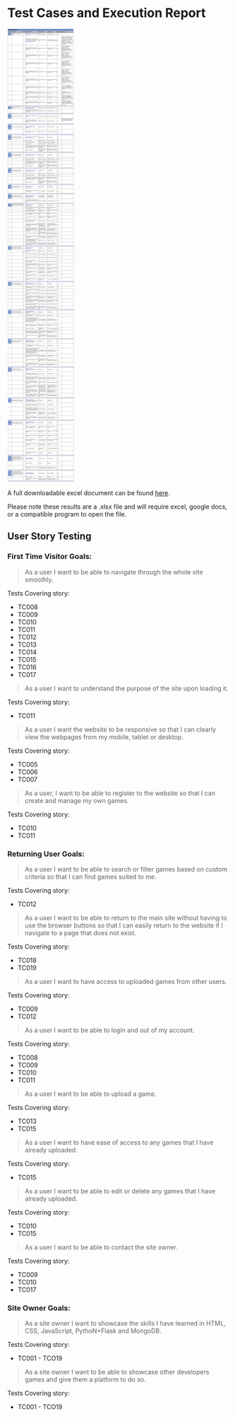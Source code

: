 # Test Cases and Execution Report

![test result screenshot](readme/testing/testresult.jpg)

A full downloadable excel document can be found [here](readme/testing/testResults.xlsx).

Please note these results are a .xlsx file and will require excel, google docs, or a compatible program to open the file.

## **User Story Testing**

### First Time Visitor Goals:
> As a user I want to be able to navigate through the whole site smoothly.

Tests Covering story:
* TC008
* TC009
* TC010
* TC011
* TC012
* TC013
* TC014
* TC015
* TC016
* TC017

> As a user I want to understand the purpose of the site upon loading it.

Tests Covering story:
* TC011

> As a user I want the website to be responsive so that I can clearly view the webpages from my mobile, tablet or desktop.

Tests Covering story:
* TC005
* TC006
* TC007

> As a user, I want to be able to register to the website so that I can create and manage my own games.

Tests Covering story:
* TC010
* TC011

### Returning User Goals:

> As a user I want to be able to search or filter games based on custom criteria so that I can find games suited to me.

Tests Covering story:
* TC012

> As a user I want to be able to return to the main site without having to use the browser buttons so that I can easily return to the website if I navigate to a page that does not exist.

Tests Covering story:
* TC018
* TC019

> As a user I want to have access to uploaded games from other users.

Tests Covering story:
* TC009
* TC012

> As a user I want to be able to login and out of my account.

Tests Covering story:
* TC008
* TC009
* TC010
* TC011

> As a user I want to be able to upload a game.

Tests Covering story:
* TC013
* TC015

> As a user I want to have ease of access to any games that I have already uploaded.

Tests Covering story:
* TC015

> As a user I want to be able to edit or delete any games that I have already uploaded.

Tests Covering story:
* TC010
* TC015

> As a user I want to be able to contact the site owner.

Tests Covering story:
* TC009
* TC010
* TC017

### Site Owner Goals:

> As a site owner I want to showcase the skills I have learned in HTML, CSS, JavaScript, PythoN+Flask and MongoDB.

Tests Covering story:
* TC001 - TCO19

> As a site owner I want to be able to showcase other developers games and give them a platform to do so.

Tests Covering story:
* TC001 - TCO19




